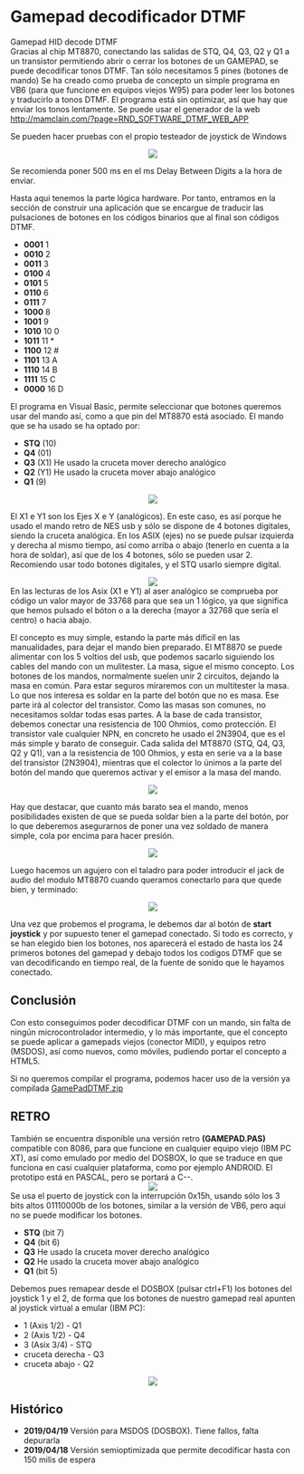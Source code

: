 # Gamepad decodificador DTMF
Gamepad HID decode DTMF<br>
Gracias al chip MT8870, conectando las salidas de STQ, Q4, Q3, Q2 y Q1 a un transistor permitiendo abrir o cerrar
los botones de un GAMEPAD, se puede decodificar tonos DTMF. Tan sólo necesitamos 5 pines (botones de mando)
Se ha creado como prueba de concepto un simple programa en VB6 (para que funcione en equipos viejos W95) para poder
leer los botones y traducirlo a tonos DTMF.
El programa está sin optimizar, así que hay que enviar los tonos lentamente.
Se puede usar el generador de la web
<a href="http://mamclain.com/?page=RND_SOFTWARE_DTMF_WEB_APP">http://mamclain.com/?page=RND_SOFTWARE_DTMF_WEB_APP</a>

Se pueden hacer pruebas con el propio testeador de joystick de Windows
<center><img src="capturaGamepad.gif"></center>

Se recomienda poner 500 ms en el ms Delay Between Digits a la hora de enviar.

Hasta aqui tenemos la parte lógica hardware. Por tanto, entramos en la sección de construir una aplicación que se encargue de traducir las pulsaciones de botones en los códigos binarios que al final son códigos DTMF.
<ul>
 <li><b>0001</b> 1</li>
 <li><b>0010</b> 2</li>
 <li><b>0011</b> 3</li>
 <li><b>0100</b> 4</li>
 <li><b>0101</b> 5</li>
 <li><b>0110</b> 6</li>
 <li><b>0111</b> 7</li>
 <li><b>1000</b> 8</li>
 <li><b>1001</b> 9</li>
 <li><b>1010</b> 10 0</li>
 <li><b>1011</b> 11 *</li>
 <li><b>1100</b> 12 #</li>
 <li><b>1101</b> 13 A</li>
 <li><b>1110</b> 14 B</li>
 <li><b>1111</b> 15 C</li>
 <li><b>0000</b> 16 D</li>
</ul>

El programa en Visual Basic, permite seleccionar que botones queremos usar del mando así, como a que pin del MT8870
está asociado. El mando que se ha usado se ha optado por:
<ul>
 <li><b>STQ</b> (10)</li>
 <li><b>Q4</b> (01)</li>
 <li><b>Q3</b> (X1) He usado la cruceta mover derecho analógico</li>
 <li><b>Q2</b> (Y1) He usado la cruceta mover abajo analógico</li>
 <li><b>Q1</b> (9)</li>
</ul>
<center><img src="capturaVbasic6.gif"></center>

El X1 e Y1 son los Ejes X e Y (analógicos). En este caso, es así porque he usado el mando retro de NES usb y sólo
se dispone de 4 botones digitales, siendo la cruceta analógica. En los ASIX (ejes) no se puede pulsar izquierda y
derecha al mismo tiempo, así como arriba o abajo (tenerlo en cuenta a la hora de soldar), así que de los 4 botones,
sólo se pueden usar 2. Recomiendo usar todo botones digitales, y el STQ usarlo siempre digital.
<center><img src="capturaSoldar01.jpg"></center>
En las lecturas de los Asix (X1 e Y1) al aser analógico se comprueba por código un valor mayor de 33768 para que sea un 1 lógico, ya que significa que hemos pulsado el bóton o a la derecha (mayor a 32768 que sería el centro) o hacia abajo.

El concepto es muy simple, estando la parte más dificil en las manualidades, para dejar el mando bien preparado. El MT8870 se puede alimentar con los 5 voltios del usb, que podemos sacarlo siguiendo los cables del mando con un mulitester. La masa, sigue el mismo concepto.
Los botones de los mandos, normalmente suelen unir 2 circuitos, dejando la masa en común. Para estar seguros miraremos con un multitester la masa. Lo que nos interesa es soldar en la parte del botón que no es masa. Ese parte irá al colector del transistor. Como las masas son comunes, no necesitamos soldar todas esas partes. A la base de cada transistor, debemos conectar una resistencia de 100 Ohmios, como protección. El transistor vale cualquier NPN, en concreto he usado el 2N3904, que es el más simple y barato de conseguir.
Cada salida del MT8870 (STQ, Q4, Q3, Q2 y Q1), van a la resistencia de 100 Ohmios, y esta en serie va a la base del transistor (2N3904), mientras que el colector lo únimos a la parte del botón del mando que queremos activar y el emisor a la masa del mando.
<center><img src="capturaSoldar03.jpg"></center>

Hay que destacar, que cuanto más barato sea el mando, menos posibilidades existen de que se pueda soldar bien a la parte del botón, por lo que deberemos asegurarnos de poner una vez soldado de manera simple, cola por encima para hacer presión.
<center><img src="capturaSoldar02.jpg"></center>


Luego hacemos un agujero con el taladro para poder introducir el jack de audio del modulo MT8870 cuando queramos conectarlo para que quede bien, y terminado:
<center><img src="capturaSoldar04.jpg"></center>

Una vez que probemos el programa, le debemos dar al botón de <b>start joystick</b> y por supuesto tener el gamepad conectado. Si todo es correcto, y se han elegido bien los botones, nos aparecerá el estado de hasta los 24 primeros botones del gamepad y debajo todos los codigos DTMF que se van decodificando en tiempo real, de la fuente de sonido que le hayamos conectado.


<h2>Conclusión</h2>
Con esto conseguimos poder decodificar DTMF con un mando, sin falta de ningún microcontrolador intermedio, y lo más importante, que el concepto se puede aplicar a gamepads viejos (conector MIDI), y equipos retro (MSDOS), así como nuevos, como móviles, pudiendo portar el concepto a HTML5.

Si no queremos compilar el programa, podemos hacer uso de la versión ya compilada
<a href="GamePadDTMF.zip">GamePadDTMF.zip</a>

<h2>RETRO</h2>
También se encuentra disponible una versión retro <b>(GAMEPAD.PAS)</b> compatible con 8086, para que funcione en cualquier equipo viejo (IBM PC XT), así como emulado por medio del DOSBOX, lo que se traduce en que funciona en casi cualquier plataforma, como por ejemplo ANDROID.
El prototipo está en PASCAL, pero se portará a C--.
<center><img src="capturaMsdos.gif"></center>
Se usa el puerto de joystick con la interrupción 0x15h, usando sólo los 3 bits altos 01110000b de los botones, similar a la versión de VB6, pero aqui no se puede modificar los botones.

<ul>
 <li><b>STQ</b> (bit 7)</li>
 <li><b>Q4</b> (bit 6)</li>
 <li><b>Q3</b> He usado la cruceta mover derecho analógico</li>
 <li><b>Q2</b> He usado la cruceta mover abajo analógico</li>
 <li><b>Q1</b> (bit 5)</li>
</ul>

Debemos pues remapear desde el DOSBOX (pulsar ctrl+F1) los botones del joystick 1 y el 2, de forma que los botones de nuestro gamepad real apunten al joystick virtual a emular (IBM PC):
<ul>
 <li>1 (Axis 1/2) - Q1</li>
 <li>2 (Axis 1/2) - Q4</li>
 <li>3 (Asix 3/4) - STQ</li>
 <li>cruceta derecha - Q3</li>
 <li>cruceta abajo - Q2</li>
</ul>
<center><img src="capturaJoydosbox.gif"></center>


<h2>Histórico</h2>
<ul>
 <li><b>2019/04/19</b> Versión para MSDOS (DOSBOX). Tiene fallos, falta depurarla</li>
 <li><b>2019/04/18</b> Versión semioptimizada que permite decodificar hasta con 150 milis de espera</li>
</ul>
